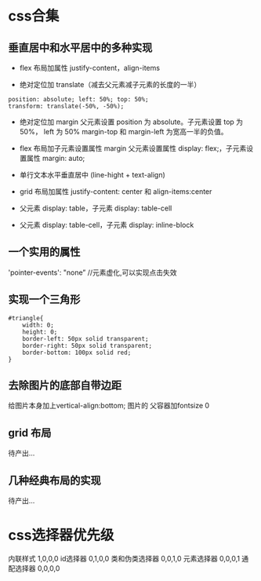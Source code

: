 # css合集

## 垂直居中和水平居中的多种实现
-   flex 布局加属性 justify-content，align-items

-   绝对定位加 translate（减去父元素减子元素的长度的一半）
  ```
  position: absolute; left: 50%; top: 50%;
  transform: translate(-50%, -50%);
  ```
- 绝对定位加 margin
父元素设置 position 为 absolute。子元素设置 top 为 50%， left 为 50%
margin-top 和 margin-left 为宽高一半的负值。

- flex 布局加子元素设置属性 margin
父元素设置属性 display: flex;，子元素设置属性 margin: auto;

- 单行文本水平垂直居中 (line-hight +  text-align)

- grid 布局加属性 justify-content: center 和 align-items:center

- 父元素 display: table，子元素 display: table-cell
- 父元素 display: table-cell，子元素 display: inline-block

## 一个实用的属性
 'pointer-events': "none”    //元素虚化,可以实现点击失效

## 实现一个三角形
```
#triangle{
    width: 0;
    height: 0;
    border-left: 50px solid transparent;
    border-right: 50px solid transparent;
    border-bottom: 100px solid red;
}
```

## 去除图片的底部自带边距
给图片本身加上vertical-align:bottom;
图片的 父容器加fontsize 0

## grid 布局
待产出...

## 几种经典布局的实现
待产出...

# css选择器优先级
内联样式	1,0,0,0
id选择器	0,1,0,0
类和伪类选择器	0,0,1,0
元素选择器	0,0,0,1
通配选择器	0,0,0,0
